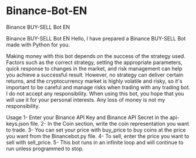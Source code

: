 # Binance-Bot-EN
Binance BUY-SELL Bot EN

Binance BUY-SELL Bot EN Hello, I have prepared a Binance BUY-SELL Bot made with Python for you.

Making money with this bot depends on the success of the strategy used. Factors such as the correct strategy,
setting the appropriate parameters, quick response to changes in the market, and risk management can help you achieve a successful result.
However, no strategy can deliver certain returns, and the cryptocurrency market is highly volatile and risky, so it's important to be careful and 
manage risks when trading with any trading bot. I do not accept any responsibility.
When using this bot, you hope that you will use it for your personal interests. Any loss of money is not my responsibility.

Usage 
1- Enter your Binance API Key and Binance API Secret in the api-keys.json file. 
2- In the Coin section, write the coin representation you want to trade.
3- You can set your price with buy_price to buy coins at the price you want from the Binancebot.py file. 
4- To sell, enter the price you want to sell with sell_price. 
5- This bot runs in an infinite loop and will continue to run unless programmed to stop.
